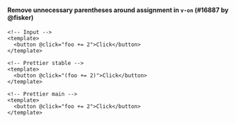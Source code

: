 #### Remove unnecessary parentheses around assignment in `v-on` (#16887 by @fisker)

<!-- prettier-ignore -->
```vue
<!-- Input -->
<template>
  <button @click="foo += 2">Click</button>
</template>

<!-- Prettier stable -->
<template>
  <button @click="(foo += 2)">Click</button>
</template>

<!-- Prettier main -->
<template>
  <button @click="foo += 2">Click</button>
</template>
```
